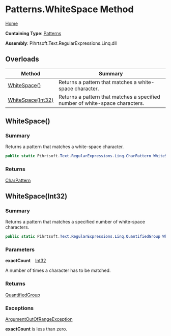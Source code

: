 # Patterns\.WhiteSpace Method

[Home](../../../../../../README.md)

**Containing Type**: [Patterns](../README.md)

**Assembly**: Pihrtsoft\.Text\.RegularExpressions\.Linq\.dll

## Overloads

| Method | Summary |
| ------ | ------- |
| [WhiteSpace()](#Pihrtsoft_Text_RegularExpressions_Linq_Patterns_WhiteSpace) | Returns a pattern that matches a white\-space character\. |
| [WhiteSpace(Int32)](#Pihrtsoft_Text_RegularExpressions_Linq_Patterns_WhiteSpace_System_Int32_) | Returns a pattern that matches a specified number of white\-space characters\. |

## WhiteSpace\(\) <a name="Pihrtsoft_Text_RegularExpressions_Linq_Patterns_WhiteSpace"></a>

### Summary

Returns a pattern that matches a white\-space character\.

```csharp
public static Pihrtsoft.Text.RegularExpressions.Linq.CharPattern WhiteSpace()
```

### Returns

[CharPattern](../../CharPattern/README.md)

## WhiteSpace\(Int32\) <a name="Pihrtsoft_Text_RegularExpressions_Linq_Patterns_WhiteSpace_System_Int32_"></a>

### Summary

Returns a pattern that matches a specified number of white\-space characters\.

```csharp
public static Pihrtsoft.Text.RegularExpressions.Linq.QuantifiedGroup WhiteSpace(int exactCount)
```

### Parameters

**exactCount** &ensp; [Int32](https://docs.microsoft.com/en-us/dotnet/api/system.int32)

A number of times a character has to be matched\.

### Returns

[QuantifiedGroup](../../QuantifiedGroup/README.md)

### Exceptions

[ArgumentOutOfRangeException](https://docs.microsoft.com/en-us/dotnet/api/system.argumentoutofrangeexception)

**exactCount** is less than zero\.

